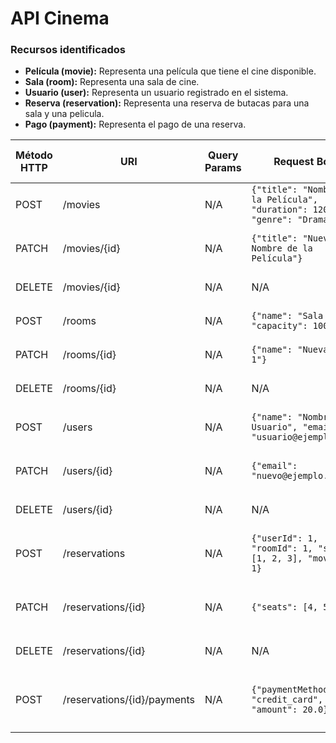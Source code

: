 # API Cinema #

### Recursos identificados ###

- **Película (movie):** Representa una película que tiene el cine disponible.
- **Sala (room):** Representa una sala de cine.
- **Usuario (user):** Representa un usuario registrado en el sistema.
- **Reserva (reservation):** Representa una reserva de butacas para una sala y una pelicula.
- **Pago (payment):** Representa el pago de una reserva.

| Método HTTP | URI                         | Query Params | Request Body                                                              | Response Body                                                                                          | Códigos HTTP de respuesta |
|-------------|-----------------------------|--------------|---------------------------------------------------------------------------|--------------------------------------------------------------------------------------------------------|---------------------------|
| POST        | /movies                     | N/A          | ``{"title": "Nombre de la Película", "duration": 120, "genre": "Drama"}`` | ``{"id": 1, "title": "Nombre de la Película", "duration": 120, "genre": "Drama"}``                     | 201, 400, 500             |
| PATCH       | /movies/{id}                | N/A          | ``{"title": "Nuevo Nombre de la Película"}``                              | ``{"id": 1, "title": "Nuevo Nombre de la Película", "duration": 120, "genre": "Drama"}``               | 200, 400, 404, 500        |
| DELETE      | /movies/{id}                | N/A          | N/A                                                                       | ``{"message": "Película eliminada correctamente"}``                                                    | 204, 404, 500             |
| POST        | /rooms                      | N/A          | ``{"name": "Sala 1", "capacity": 100}``                                   | ``{"id": 1, "name": "Sala 1", "capacity": 100}``                                                       | 201, 400, 500             |
| PATCH       | /rooms/{id}                 | N/A          | ``{"name": "Nueva Sala 1"}``                                              | ``{"id": 1, "name": "Nueva Sala 1", "capacity": 100}``                                                 | 200, 400, 404, 500        |
| DELETE      | /rooms/{id}                 | N/A          | N/A                                                                       | ``{"message": "Sala eliminada correctamente"}``                                                        | 204, 404, 500             |
| POST        | /users                      | N/A          | ``{"name": "Nombre Usuario", "email": "usuario@ejemplo.com"}``            | ``{"id": 1, "name": "Nombre Usuario", "email": "usuario@ejemplo.com"}``                                | 201, 400, 500             |
| PATCH       | /users/{id}                 | N/A          | ``{"email": "nuevo@ejemplo.com"}``                                        | ``{"id": 1, "name": "Nuevo Nombre Usuario", "email": "nuevo@ejemplo.com"}``                            | 200, 400, 404, 500        |
| DELETE      | /users/{id}                 | N/A          | N/A                                                                       | ``{"message": "Usuario eliminado correctamente"}``                                                     | 204, 404, 500             |
| POST        | /reservations               | N/A          | ``{"userId": 1, "roomId": 1, "seats": [1, 2, 3], "movieId": 1}``          | ``{"id": 1, "userId": 1, "roomId": 1, "seats": [1, 2, 3], "movieId": 1, "paymentStatus": "pending"}``  | 201, 400, 500             |
| PATCH       | /reservations/{id}          | N/A          | ``{"seats": [4, 5, 6]}``                                                  | ``{"id": 1, "userId": 1, "roomId": 1, "seats": [4, 5, 6], "movieId": 1, "paymentStatus": "pending"}``  | 200, 400, 404, 500        |
| DELETE      | /reservations/{id}          | N/A          | N/A                                                                       | ``{"message": "Reserva cancelada correctamente"}``                                                     | 204, 404, 500             |
| POST        | /reservations/{id}/payments | N/A          | ``{"paymentMethod": "credit_card", "amount": 20.0}``                      | ``{"id": 1, "reservationId": 1, "paymentMethod": "credit_card", "amount": 20.0, "status": "success"}`` | 201, 400, 404, 500        |
